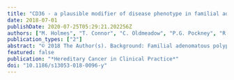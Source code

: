 ```yaml
---
title: "CD36 - a plausible modifier of disease phenotype in familial adenomatous polyposis"
date: 2018-07-01
publishDate: 2020-07-25T05:29:21.202256Z
authors: ["M. Holmes", "T. Connor", "C. Oldmeadow", "P.G. Pockney", "R.J. Scott", "B.A. Talseth-Palmer"]
publication_types: ["2"]
abstract: "© 2018 The Author(s). Background: Familial adenomatous polyposis (FAP) is a well characterised genetic predisposition to early onset colorectal cancer (CRC) that is characterised by polyposis of the colon and rectum. Animal models have consistently suggested the role of modifier genes in determining disease phenotype, yet none have been substantiated in the human population. The mouse homologue of cluster of differentiation 36 (CD36) has been proposed as a modifier of disease in the MIN mouse model of FAP. Methods: Three single nucleotide polymorphisms (SNPs); rs1049673, rs1761667 and rs1984112 in CD36, have been investigated in 275 FAP patients to determine if they were associated with age of polyposis or risk of developing disease. Results: The results revealed a substantially lower age of polyposis diagnosis for patients belonging to the severe FAP group (harbouring adenomatous polyposis coli (APC) variants in the mutation cluster region (MCR)) and high age for patients in the attenuated familial adenomatous polyposis (AFAP) group for SNPs rs1761667 and rs1984112. Conclusions: This study provides evidence for patients belonging to the MCR and AFAP groups harbouring specific genotypes for SNPs in CD36 to initiate screening/treatment for FAP at much earlier (MCR) and much later (AFAP) ages than the norm in today's clinical practice. The findings need to be verified in an independent FAP patient cohort."
featured: false
publication: "*Hereditary Cancer in Clinical Practice*"
doi: "10.1186/s13053-018-0096-y"
---
```


